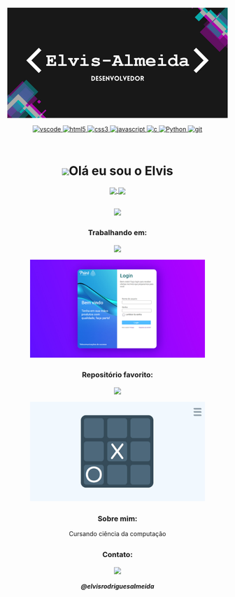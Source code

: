 [![banner](./banner.jpg)](https://github.com/Elvis-Almeida)
    
<p align="center">
    <a href="https://code.visualstudio.com/">
        <img src="https://cdn.jsdelivr.net/gh/devicons/devicon/icons/vscode/vscode-original.svg" alt="vscode" width="40" height="40"/>
    </a>
    <a href="https://developer.mozilla.org/pt-BR/docs/Web/HTML">
        <img src="https://cdn.jsdelivr.net/gh/devicons/devicon/icons/html5/html5-plain.svg" alt="html5" width="40" height="40"/>
    </a>
    <a href="https://developer.mozilla.org/pt-BR/docs/Web/CSS">
        <img src="https://cdn.jsdelivr.net/gh/devicons/devicon/icons/css3/css3-plain.svg" alt="css3" width="40" height="40"/>
    </a>
    <a href="https://developer.mozilla.org/en-US/docs/Web/JavaScript">
        <img src="https://cdn.jsdelivr.net/gh/devicons/devicon/icons/javascript/javascript-original.svg" alt="javascript" width="40" height="40"/>
    </a>
    <a href="https://github.com/Elvis-Almeida/C">
        <img src="https://cdn.jsdelivr.net/gh/devicons/devicon/icons/c/c-original.svg" alt="c" width="40" height="40"/>
    </a>
    <a href="https://python.org/">
        <img src="https://cdn.jsdelivr.net/gh/devicons/devicon/icons/python/python-original.svg" alt="Python" width="40" height="40"/>
    </a>
    <a href="https://git-scm.com/">
        <img src="https://cdn.jsdelivr.net/gh/devicons/devicon/icons/git/git-original.svg" alt="git" width="40" height="40"/>
    </a>
</p>

<br>

<h4 align="center">

<h1 align="center"><img src="https://media.giphy.com/media/hvRJCLFzcasrR4ia7z/giphy.gif" width="25px">Olá eu sou o Elvis</h1></img>

<p align="center">
    <a href="https://github.com/Elvis-Almeida">
        <img
        align="center"
        height="150em"
        src="https://github-readme-stats.vercel.app/api?username=Elvis-Almeida&show_icons=true&include_all_commits=true&count_private=true&theme=tokyonight"
        />
    </a>
    <a href="https://github.com/Elvis-Almeida">
        <img
        align="center"
        height="150em"
        src="https://github-readme-stats.vercel.app/api/top-langs/?username=Elvis-Almeida&show_icons=true&include_all_commits=true&count_private=true&layout=compact&theme=tokyonight"
        />
    </a>
</p>

##

<p align="center">
        <a href="https://github.com/Elvis-Almeida">
            <img
            align="center"
            src="https://github-profile-trophy.vercel.app/?username=Elvis-Almeida&theme=onedark&no-frame=true&row=1&&margin-w=20&no-bg=true"
            />
        </a>
    </a>
</p>

##

<h3 align="center">Trabalhando em:</h3>

<p align="center">
    <a href="https://github.com/Elvis-Almeida/Pagina-de-login">
        <img
        align="center"
        height="120em"
        src="https://github-readme-stats.vercel.app/api/pin/?username=Elvis-Almeida&repo=Pagina-de-login&theme=tokyonight">
        </img>
        <br><br>
        <img
        align="center"
        width="400em"
        src="./tela-de-login.jpg">
        </img>    
    </a>
</p>

##

<h3 align="center">Repositório favorito:</h3>

<p align="center">
    <a href="https://github.com/Elvis-Almeida/Jogo-da-Velha">
        <img
        align="center"
        height="120em"
        src="https://github-readme-stats.vercel.app/api/pin/?username=Elvis-Almeida&repo=Jogo-da-velha&theme=tokyonight">
        </img> </a>
        <br><br>
    <a href="https://elvis-almeida.github.io/Jogo-da-Velha/">
        <img
        align="center"
        width="400em"
        src="./tela-jogo-da-velha.jpg">
        </img>
    </a>
</p>

##

<h3 align="center">Sobre mim:</h3>
<p align="center">Cursando ciência da computação</p>

##

<h3 align="center">Contato:</h3>
<p align="center">
    <a href="https://instagram.com/elvisrodriguesalmeida/">
        <img
        align="center"
        src="https://img.shields.io/badge/Instagram-1C1C1C?style=for-the-badge&logo=instagram&logoColor=00FFFF"
        />
    </a>
    <!-- <a href="https://twitter.com/Elvis-Almeida">
        <img
        align="center"
        src="https://img.shields.io/badge/Twitter-1C1C1C?style=for-the-badge&logo=twitter&logoColor=00FFFF"
        />
    </a>
    <a href="https://discord.gg/meu-server">
        <img
        align="center"
        src="https://img.shields.io/badge/Discord-1C1C1C?style=for-the-badge&logo=discord&logoColor=00FFFF">
    </a>
    <a href="https://www.linkedin.com/in/Elvis-Almeida/">
        <img
            align="center"
            src="https://img.shields.io/badge/LinkedIn-1C1C1C?style=for-the-badge&logo=linkedin&logoColor=00FFFF"
    </a>
    <a href="https://www.youtube.com/channel/link-do-canal">
        <img
        align="center"
        src="https://img.shields.io/badge/YouTube-1C1C1C?style=for-the-badge&logo=youtube&logoColor=00FFFF"
        />
    </a> -->
</p>
<h5 align="center">@elvisrodriguesalmeida</h5>
